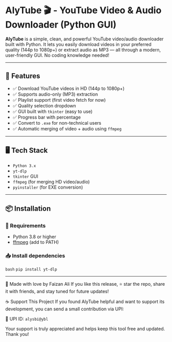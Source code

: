 # AlyTube 🎬 - YouTube Video & Audio Downloader (Python GUI)

**AlyTube** is a simple, clean, and powerful YouTube video/audio downloader built with Python. It lets you easily download videos in your preferred quality (144p to 1080p+) or extract audio as MP3 — all through a modern, user-friendly GUI. No coding knowledge needed!

---

## 🚀 Features

- ✅ Download YouTube videos in HD (144p to 1080p+)
- ✅ Supports audio-only (MP3) extraction
- ✅ Playlist support (first video fetch for now)
- ✅ Quality selection dropdown
- ✅ GUI built with `tkinter` (easy to use)
- ✅ Progress bar with percentage
- ✅ Convert to `.exe` for non-technical users
- ✅ Automatic merging of video + audio using `ffmpeg`

---

## 🖥 Tech Stack

- `Python 3.x`
- `yt-dlp`
- `tkinter` GUI
- `ffmpeg` (for merging HD video/audio)
- `pyinstaller` (for EXE conversion)

---

## 📦 Installation

### 🔧 Requirements

- Python 3.8 or higher
- [ffmpeg](https://ffmpeg.org/download.html) (add to PATH)

### 📥 Install dependencies

`bash`
`pip install yt-dlp`

---

🙌 Made with love by Faizan Ali
If you like this release, ⭐ star the repo, share it with friends, and stay tuned for future updates!

☕ Support This Project
If you found AlyTube helpful and want to support its development, you can send a small contribution via UPI:

💖 UPI ID: `alysbi@ybl`

Your support is truly appreciated and helps keep this tool free and updated. Thank you!
